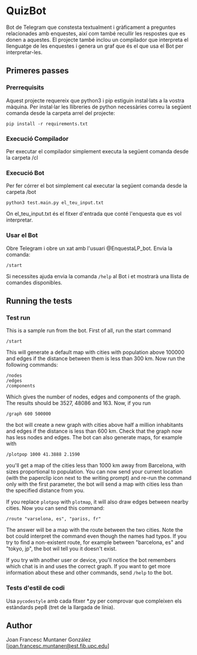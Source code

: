 # QuizBot

Bot de Telegram que constesta textualment i gràficament a preguntes relacionades amb enquestes, així com també recullir les respostes que es donen a aquestes.
El projecte també inclou un compilador que interpreta el llenguatge de les enquestes i genera un graf que és el que usa el Bot per interpretar-les.

## Primeres passes

### Prerrequisits

Aquest projecte requereix que python3 i pip estiguin instal·lats a la vostra màquina. Per instal·lar les llibreries de python necessàries correu la següent comanda desde la carpeta arrel del projecte:

```
pip install -r requirements.txt
```

### Execució Compilador

Per executar el compilador simplement executa la següent comanda desde la carpeta /cl

### Execució Bot

Per fer córrer el bot simplement cal executar la següent comanda desde la carpeta /bot

```
python3 test.main.py el_teu_input.txt
```

On el_teu_input.txt és el fitxer d'entrada que conté l'enquesta que es vol interpretar.

### Usar el Bot

Obre Telegram i obre un xat amb l'usuari @EnquestaLP_bot. Envia la comanda:

```
/start
```

Si necessites ajuda envia la comanda `/help` al Bot i et mostrarà una llista de comandes disponibles.

## Running the tests

### Test run

This is a sample run from the bot. First of all, run the start command

```
/start
```

This will generate a default map with cities with population above 100000 and edges if the distance between them is less than 300 km. Now run the following commands:

```
/nodes
/edges
/components
```

Which gives the number of nodes, edges and components of the graph. The results should be  3527, 48086 and 163. Now, if you run

```
/graph 600 500000
```

the bot will create a new graph with cities above half a million inhabitants and edges if the distance is less than 600 km. Check that the graph now has less nodes and edges. The bot can also generate maps, for example with

```
/plotpop 1000 41.3888 2.1590
```

you'll get a map of the cities less than 1000 km away from Barcelona, with sizes proportional to population. You can now send your current location (with the paperclip icon next to the writing prompt) and re-run the command only with the first parameter, the bot will send a map with cities less than the specified distance from you.

If you replace `plotpop` with `plotmap`, it will also draw edges between nearby cities. Now you can send this command:

```
/route "varselona, es", "pariss, fr"
```

The answer will be a map with the route between the two cities. Note the bot could interpret the command even though the names had typos. If you try to find a non-existent route, for example between "barcelona, es" and "tokyo, jp", the bot wil tell you it doesn't exist.

If you try with another user or device, you'll notice the bot remembers which chat is in and uses the correct graph. If you want to get more information about these and other commands, send `/help` to the bot.

### Tests d'estil de codi

Usa `pycodestyle` amb cada fitxer \*.py per comprovar que compleixen els estàndards pep8 (tret de la llargada de línia).


## Author

Joan Francesc Muntaner González
[joan.francesc.muntaner@est.fib.upc.edu]
